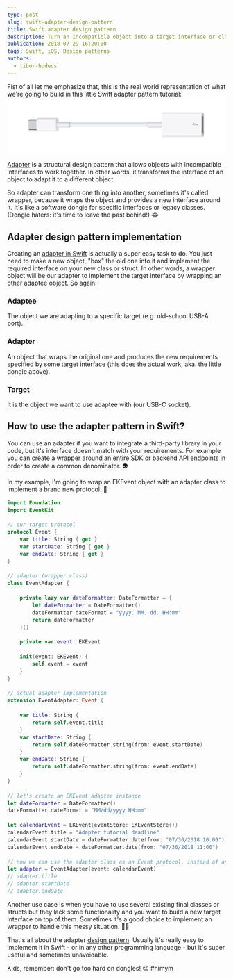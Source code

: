```yaml
---
type: post
slug: swift-adapter-design-pattern
title: Swift adapter design pattern
description: Turn an incompatible object into a target interface or class by using a real world example and the adapter design pattern in Swift.
publication: 2018-07-29 16:20:00
tags: Swift, iOS, Design patterns
authors:
  - tibor-bodecs
---
```


Fist of all let me emphasize that, this is the real world representation of what we're going to build in this little Swift adapter pattern tutorial:
![Picture of a USB Adapter](usb-adapter.jpg)

[Adapter](https://en.wikipedia.org/wiki/Adapter_pattern) is a structural design pattern that allows objects with incompatible interfaces to work together. In other words, it transforms the interface of an object to adapt it to a different object.

So adapter can transform one thing into another, sometimes it's called wrapper, because it wraps the object and provides a new interface around it. It's like a software dongle for specific interfaces or legacy classes. (Dongle haters: it's time to leave the past behind!) 😂

## Adapter design pattern implementation

Creating an [adapter in Swift](https://medium.com/swiftworld/swift-world-design-patterns-adapter-3e09fc6fd100) is actually a super easy task to do. You just need to make a new object, "box" the old one into it and implement the required interface on your new class or struct. In other words, a wrapper object will be our adapter to implement the target interface by wrapping an other adaptee object. So again:

### Adaptee

The object we are adapting to a specific target (e.g. old-school USB-A port).

### Adapter

An object that wraps the original one and produces the new requirements specified by some target interface (this does the actual work, aka. the little dongle above).

### Target

It is the object we want to use adaptee with (our USB-C socket).

## How to use the adapter pattern in Swift?

You can use an adapter if you want to integrate a third-party library in your code, but it's interface doesn't match with your requirements. For example you can create a wrapper around an entire SDK or backend API endpoints in order to create a common denominator. 👽

In my example, I'm going to wrap an EKEvent object with an adapter class to implement a brand new protocol. 📆

```swift
import Foundation
import EventKit

// our target protocol
protocol Event {
    var title: String { get }
    var startDate: String { get }
    var endDate: String { get }
}

// adapter (wrapper class)
class EventAdapter {

    private lazy var dateFormatter: DateFormatter = {
        let dateFormatter = DateFormatter()
        dateFormatter.dateFormat = "yyyy. MM. dd. HH:mm"
        return dateFormatter
    }()

    private var event: EKEvent

    init(event: EKEvent) {
        self.event = event
    }
}

// actual adapter implementation
extension EventAdapter: Event {

    var title: String {
        return self.event.title
    }
    var startDate: String {
        return self.dateFormatter.string(from: event.startDate)
    }
    var endDate: String {
        return self.dateFormatter.string(from: event.endDate)
    }
}

// let's create an EKEvent adaptee instance
let dateFormatter = DateFormatter()
dateFormatter.dateFormat = "MM/dd/yyyy HH:mm"

let calendarEvent = EKEvent(eventStore: EKEventStore())
calendarEvent.title = "Adapter tutorial deadline"
calendarEvent.startDate = dateFormatter.date(from: "07/30/2018 10:00")
calendarEvent.endDate = dateFormatter.date(from: "07/30/2018 11:00")

// now we can use the adapter class as an Event protocol, instead of an EKEvent
let adapter = EventAdapter(event: calendarEvent)
// adapter.title
// adapter.startDate
// adapter.endDate
```

Another use case is when you have to use several existing final classes or structs but they lack some functionality and you want to build a new target interface on top of them. Sometimes it's a good choice to implement an wrapper to handle this messy situation. 🤷‍♂️

That's all about the adapter [design pattern](https://rubygarage.org/blog/swift-design-patterns). Usually it's really easy to implement it in Swift - or in any other programming language - but it's super useful and sometimes unavoidable. 

Kids, remember: don't go too hard on dongles! 😉 #himym
